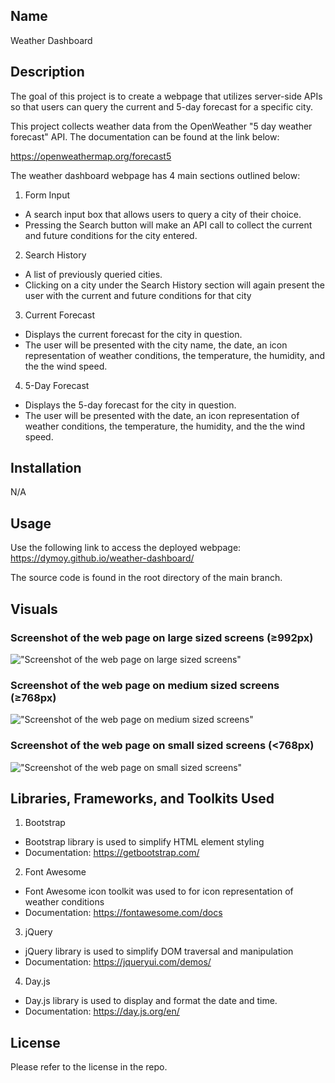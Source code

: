 ## Name 

Weather Dashboard 

## Description

The goal of this project is to create a webpage that utilizes server-side APIs so that users can query the current and 5-day forecast for a specific city. 

This project collects weather data from the OpenWeather "5 day weather forecast" API. The documentation can be found at the link below: 

https://openweathermap.org/forecast5


The weather dashboard webpage has 4 main sections outlined below: 
1. Form Input 
- A search input box that allows users to query a city of their choice. 
- Pressing the Search button will make an API call to collect the current and future conditions for the city entered. 

2. Search History 
- A list of previously queried cities. 
- Clicking on a city under the Search History section will again present the user with the current and future conditions for that city

3. Current Forecast 
- Displays the current forecast for the city in question. 
- The user will be presented with the city name, the date, an icon representation of weather conditions, the temperature, the humidity, and the the wind speed.

4. 5-Day Forecast 
- Displays the 5-day forecast for the city in question. 
- The user will be presented with the date, an icon representation of weather conditions, the temperature, the humidity, and the the wind speed.



## Installation 

N/A



## Usage 
Use the following link to access the deployed webpage: 
https://dymoy.github.io/weather-dashboard/

The source code is found in the root directory of the main branch. 



## Visuals 

### Screenshot of the web page on large sized screens (≥992px)

!["Screenshot of the web page on large sized screens"](./Assets/images/weather_dashboard_lg_layout.png)

### Screenshot of the web page on medium sized screens (≥768px)

!["Screenshot of the web page on medium sized screens"](./Assets/images/weather_dashboard_md_layout.png)

### Screenshot of the web page on small sized screens (<768px)

!["Screenshot of the web page on small sized screens"](./Assets/images/weather_dashboard_sm_layout.png)

## Libraries, Frameworks, and Toolkits Used

1. Bootstrap 
- Bootstrap library is used to simplify HTML element styling 
- Documentation: https://getbootstrap.com/

2. Font Awesome 
- Font Awesome icon toolkit was used to for icon representation of weather conditions
- Documentation: https://fontawesome.com/docs

3. jQuery
- jQuery library is used to simplify DOM traversal and manipulation
- Documentation: https://jqueryui.com/demos/

4. Day.js 
- Day.js library is used to display and format the date and time. 
- Documentation: https://day.js.org/en/



## License 

Please refer to the license in the repo.